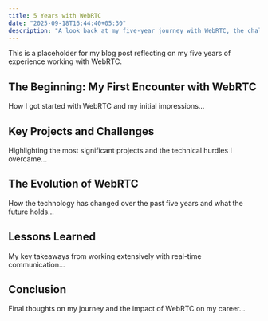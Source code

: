 ```yaml
---
title: 5 Years with WebRTC
date: "2025-09-18T16:44:40+05:30"
description: "A look back at my five-year journey with WebRTC, the challenges I've faced, and the lessons I've learned."
---
```


This is a placeholder for my blog post reflecting on my five years of experience working with WebRTC.

## The Beginning: My First Encounter with WebRTC

How I got started with WebRTC and my initial impressions...

## Key Projects and Challenges

Highlighting the most significant projects and the technical hurdles I overcame...

## The Evolution of WebRTC

How the technology has changed over the past five years and what the future holds...

## Lessons Learned

My key takeaways from working extensively with real-time communication...

## Conclusion

Final thoughts on my journey and the impact of WebRTC on my career...
